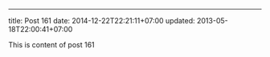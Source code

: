 ---
title: Post 161
date: 2014-12-22T22:21:11+07:00
updated: 2013-05-18T22:00:41+07:00

This is content of post 161